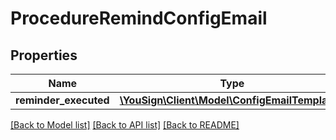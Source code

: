 # ProcedureRemindConfigEmail

## Properties
Name | Type | Description | Notes
------------ | ------------- | ------------- | -------------
**reminder_executed** | [**\YouSign\Client\Model\ConfigEmailTemplate[]**](ConfigEmailTemplate.md) |  | [optional] 

[[Back to Model list]](../README.md#documentation-for-models) [[Back to API list]](../README.md#documentation-for-api-endpoints) [[Back to README]](../README.md)

